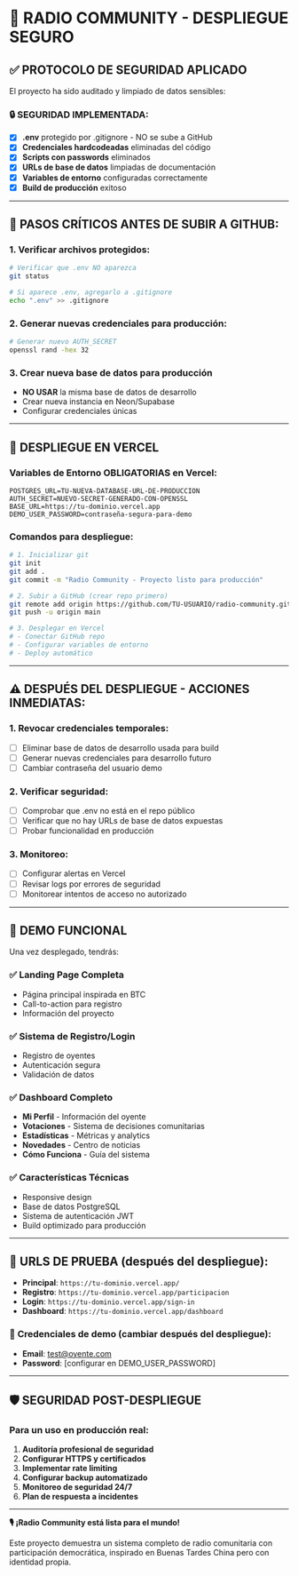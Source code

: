 # 🚀 RADIO COMMUNITY - DESPLIEGUE SEGURO

## ✅ PROTOCOLO DE SEGURIDAD APLICADO

El proyecto ha sido auditado y limpiado de datos sensibles:

### 🔒 SEGURIDAD IMPLEMENTADA:
- [x] **.env** protegido por .gitignore - NO se sube a GitHub
- [x] **Credenciales hardcodeadas** eliminadas del código
- [x] **Scripts con passwords** eliminados
- [x] **URLs de base de datos** limpiadas de documentación
- [x] **Variables de entorno** configuradas correctamente
- [x] **Build de producción** exitoso

---

## 🚨 PASOS CRÍTICOS ANTES DE SUBIR A GITHUB:

### 1. Verificar archivos protegidos:
```bash
# Verificar que .env NO aparezca
git status

# Si aparece .env, agregarlo a .gitignore
echo ".env" >> .gitignore
```

### 2. Generar nuevas credenciales para producción:
```bash
# Generar nuevo AUTH_SECRET
openssl rand -hex 32
```

### 3. Crear nueva base de datos para producción
- **NO USAR** la misma base de datos de desarrollo
- Crear nueva instancia en Neon/Supabase
- Configurar credenciales únicas

---

## 🚀 DESPLIEGUE EN VERCEL

### Variables de Entorno OBLIGATORIAS en Vercel:
```
POSTGRES_URL=TU-NUEVA-DATABASE-URL-DE-PRODUCCION
AUTH_SECRET=NUEVO-SECRET-GENERADO-CON-OPENSSL
BASE_URL=https://tu-dominio.vercel.app
DEMO_USER_PASSWORD=contraseña-segura-para-demo
```

### Comandos para despliegue:
```bash
# 1. Inicializar git
git init
git add .
git commit -m "Radio Community - Proyecto listo para producción"

# 2. Subir a GitHub (crear repo primero)
git remote add origin https://github.com/TU-USUARIO/radio-community.git
git push -u origin main

# 3. Desplegar en Vercel
# - Conectar GitHub repo
# - Configurar variables de entorno
# - Deploy automático
```

---

## ⚠️ DESPUÉS DEL DESPLIEGUE - ACCIONES INMEDIATAS:

### 1. Revocar credenciales temporales:
- [ ] Eliminar base de datos de desarrollo usada para build
- [ ] Generar nuevas credenciales para desarrollo futuro
- [ ] Cambiar contraseña del usuario demo

### 2. Verificar seguridad:
- [ ] Comprobar que .env no está en el repo público
- [ ] Verificar que no hay URLs de base de datos expuestas
- [ ] Probar funcionalidad en producción

### 3. Monitoreo:
- [ ] Configurar alertas en Vercel
- [ ] Revisar logs por errores de seguridad
- [ ] Monitorear intentos de acceso no autorizado

---

## 📱 DEMO FUNCIONAL

Una vez desplegado, tendrás:

### ✅ **Landing Page Completa**
- Página principal inspirada en BTC
- Call-to-action para registro
- Información del proyecto

### ✅ **Sistema de Registro/Login**
- Registro de oyentes
- Autenticación segura
- Validación de datos

### ✅ **Dashboard Completo**
- **Mi Perfil** - Información del oyente
- **Votaciones** - Sistema de decisiones comunitarias
- **Estadísticas** - Métricas y analytics
- **Novedades** - Centro de noticias
- **Cómo Funciona** - Guía del sistema

### ✅ **Características Técnicas**
- Responsive design
- Base de datos PostgreSQL
- Sistema de autenticación JWT
- Build optimizado para producción

---

## 🎯 URLS DE PRUEBA (después del despliegue):

- **Principal**: `https://tu-dominio.vercel.app/`
- **Registro**: `https://tu-dominio.vercel.app/participacion`
- **Login**: `https://tu-dominio.vercel.app/sign-in`
- **Dashboard**: `https://tu-dominio.vercel.app/dashboard`

### 👤 **Credenciales de demo** (cambiar después del despliegue):
- **Email**: test@oyente.com  
- **Password**: [configurar en DEMO_USER_PASSWORD]

---

## 🛡️ SEGURIDAD POST-DESPLIEGUE

### Para un uso en producción real:
1. **Auditoría profesional de seguridad**
2. **Configurar HTTPS y certificados**
3. **Implementar rate limiting**
4. **Configurar backup automatizado**
5. **Monitoreo de seguridad 24/7**
6. **Plan de respuesta a incidentes**

---

**🎙️ ¡Radio Community está lista para el mundo!**

Este proyecto demuestra un sistema completo de radio comunitaria con participación democrática, inspirado en Buenas Tardes China pero con identidad propia.
